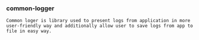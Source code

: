### common-logger ###

    Common loger is library used to present logs from application in more user-friendly way and additionally allow user to save logs from app to file in easy way.